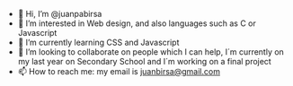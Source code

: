 - 👋 Hi, I’m @juanpabirsa
- 👀 I’m interested in Web design, and also languages such as C or Javascript 
- 🌱 I’m currently learning CSS and Javascript
- 💞️ I’m looking to collaborate on people which I can help, I´m currently on my last year on Secondary School and I´m working on a final project
- 📫 How to reach me: my email is juanbirsa@gmail.com

<!---
juanpabirsa/juanpabirsa is a ✨ special ✨ repository because its `README.md` (this file) appears on your GitHub profile.
You can click the Preview link to take a look at your changes.
--->
